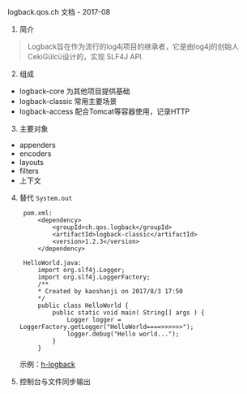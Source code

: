 logback.qos.ch 文档 - 2017-08

1. 简介
> Logback旨在作为流行的log4j项目的继承者，它是由log4j的创始人CekiGülcü设计的，实现 SLF4J API.

2. 组成
- logback-core 为其他项目提供基础
- logback-classic 常用主要场景
- logback-access 配合Tomcat等容器使用，记录HTTP

3. 主要对象
- appenders
- encoders
- layouts
- filters
- 上下文

4. 替代 `System.out`

        pom.xml:
            <dependency>
                <groupId>ch.qos.logback</groupId>
                <artifactId>logback-classic</artifactId>
                <version>1.2.3</version>
            </dependency>

        HelloWorld.java:
            import org.slf4j.Logger;
            import org.slf4j.LoggerFactory;
            /**
            * Created by kaoshanji on 2017/8/3 17:50
            */
            public class HelloWorld {
                public static void main( String[] args ) {
                    Logger logger = LoggerFactory.getLogger("HelloWorld====>>>>>>");
                    logger.debug("Hello world...");
                }
            }

    示例：[h-logback](https://github.com/kaoshanji/x-java/tree/master/logback/h-logback)

5. 控制台与文件同步输出